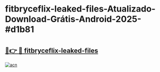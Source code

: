 # fitbryceflix-leaked-files-Atualizado-Download-Grátis-Android-2025-#d1b81

# <h2><a href="https://ainizakaria.my?title=fitbryceflix-leaked-files&ref=24M">🔗👉 🔴 fitbryceflix-leaked-files</a></h2>

[![acn](https://github.com/user-attachments/assets/0f9c940e-d8b0-45ae-aac7-cd30a18b3e1c)](https://ainizakaria.my?title=fitbryceflix-leaked-files&ref=24M)

